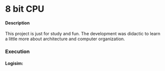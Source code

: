 # 8 bit CPU

<h4>Description</h4>
<p>This project is just for study and fun. The development was didactic to learn a little more about architecture and computer organization.</p>


<h3>Execution</h3>

<h4>Logisim:</h4>
